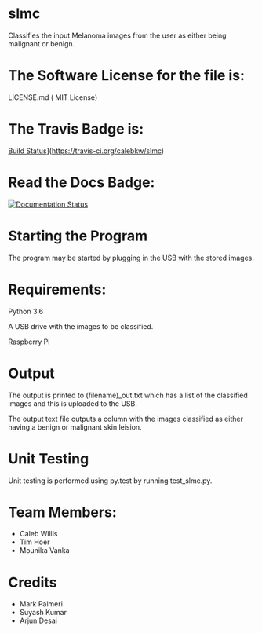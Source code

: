 # slmc 
Classifies the input Melanoma images from the user as either being malignant or benign.



The Software License for the file is:
=========
LICENSE.md ( MIT License)

The Travis Badge is:
=========
[Build Status](https://travis-ci.org/calebkw/slmc.svg?branch=master)](https://travis-ci.org/calebkw/slmc)

Read the Docs Badge:
=========
<a href='http://bmehrmproject.readthedocs.io/en/latest/?badge=latest'>
    <img src='https://readthedocs.org/projects/bmehrmproject/badge/?version=latest' alt='Documentation Status' />
</a>   


Starting the Program
=========
The program may be started by plugging in the USB with the stored images.

Requirements:
=========
Python 3.6

A USB drive with the images to be classified.

Raspberry Pi

Output
=========
The output is printed to (filename)_out.txt which has a list of the classified images and this is uploaded to the USB.

The output text file outputs a column with the images classified as either having a benign or malignant skin leision.


Unit Testing
=========
Unit testing is performed using py.test by running test_slmc.py.

Team Members:
======
+ Caleb Willis
+ Tim Hoer
+ Mounika Vanka


Credits
=======
* Mark Palmeri
* Suyash Kumar
* Arjun Desai


